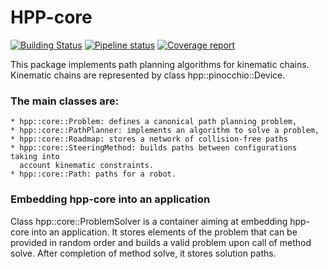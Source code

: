 # HPP-core

[![Building Status](https://travis-ci.org/humanoid-path-planner/hpp-core.svg?branch=master)](https://travis-ci.org/humanoid-path-planner/hpp-core)
[![Pipeline status](https://gepgitlab.laas.fr/humanoid-path-planner/hpp-core/badges/master/pipeline.svg)](https://gepgitlab.laas.fr/humanoid-path-planner/hpp-core/commits/master)
[![Coverage report](https://gepgitlab.laas.fr/humanoid-path-planner/hpp-core/badges/master/coverage.svg?job=doc-coverage)](http://projects.laas.fr/gepetto/doc/humanoid-path-planner/hpp-core/master/coverage/)

This package implements path planning algorithms for kinematic chains.
Kinematic chains are represented by class hpp::pinocchio::Device.

### The main classes are:

    * hpp::core::Problem: defines a canonical path planning problem,
    * hpp::core::PathPlanner: implements an algorithm to solve a problem,
    * hpp::core::Roadmap: stores a network of collision-free paths
    * hpp::core::SteeringMethod: builds paths between configurations taking into
      account kinematic constraints.
    * hpp::core::Path: paths for a robot.

### Embedding hpp-core into an application

Class hpp::core::ProblemSolver is a container aiming at embedding
hpp-core into an application. It stores elements of the problem
that can be provided in random order and builds a valid problem
upon call of method solve. After completion of method solve, it
stores solution paths.
